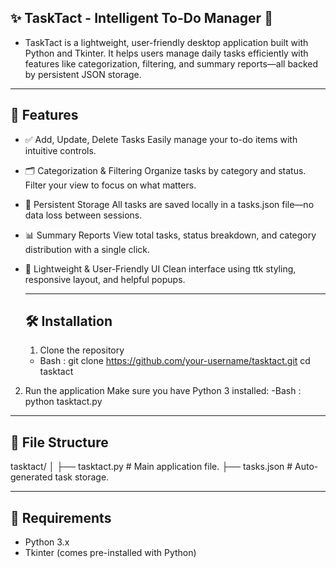 ## ✨ TaskTact - Intelligent To-Do Manager 🧠
- TaskTact is a lightweight, user-friendly desktop application built with Python and Tkinter. It helps users manage daily tasks efficiently with features like categorization, filtering, and summary reports—all backed by persistent JSON storage.

---

## 🚀 Features
- ✅ Add, Update, Delete Tasks Easily manage your to-do items with intuitive controls.
- 🗂️ Categorization & Filtering Organize tasks by category and status. Filter your view to focus on what matters.
- 💾 Persistent Storage All tasks are saved locally in a tasks.json file—no data loss between sessions.
- 📊 Summary Reports View total tasks, status breakdown, and category distribution with a single click.
- 🌟 Lightweight & User-Friendly UI Clean interface using ttk styling, responsive layout, and helpful popups.

  ---

  ## 🛠️ Installation
  1. Clone the repository
    - Bash :
      git clone https://github.com/your-username/tasktact.git
      cd tasktact
2. Run the application
   Make sure you have Python 3 installed:
  -Bash :
   python tasktact.py

---

## 📁 File Structure
tasktact/
│
├── tasktact.py         # Main application file.
├── tasks.json          # Auto-generated task storage.

---

## 📌 Requirements
- Python 3.x
- Tkinter (comes pre-installed with Python)
